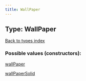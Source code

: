 ```yaml
---
title: WallPaper
---
```

## Type: WallPaper  
[Back to types index](index.md)



### Possible values (constructors):

[wallPaper](../constructors/wallPaper.md)  

[wallPaperSolid](../constructors/wallPaperSolid.md)  

